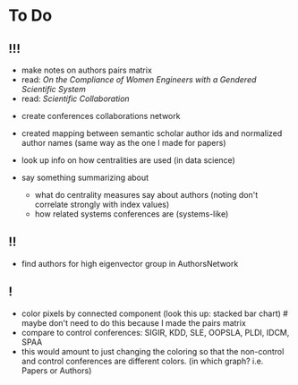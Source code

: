# To Do

## !!!

- make notes on authors pairs matrix
- read: _On the Compliance of Women Engineers with a Gendered Scientific System_
- read: _Scientific Collaboration_

<!-- revise: reproduce graph of conference citations (with new conference names) -->
- create conferences collaborations network
- created mapping between semantic scholar author ids and normalized author names (same way as the one I made for papers)

- look up info on how centralities are used (in data science)
- say something summarizing about
  - what do centrality measures say about authors (noting don't correlate strongly with index values)
  - how related systems conferences are (systems-like)

## !!

- find authors for high eigenvector group in AuthorsNetwork

## !

- color pixels by connected component (look this up: stacked bar chart) # maybe don't need to do this because I made the pairs matrix
- compare to control conferences: SIGIR, KDD, SLE, OOPSLA, PLDI, IDCM, SPAA
- this would amount to just changing the coloring so that the non-control and control conferences are different colors. (in which graph? i.e. Papers or Authors)
